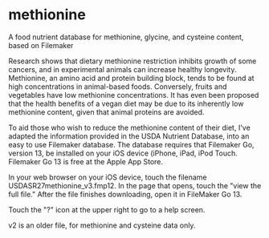 # methionine
A food nutrient database for methionine, glycine, and cysteine content, based on Filemaker

Research shows that dietary methionine restriction inhibits growth of some cancers, and in experimental animals can increase healthy longevity.
Methionine, an amino acid and protein building block, tends to be found at high concentrations in animal-based foods.
Conversely, fruits and vegetables have low methionine concentrations. It has even been proposed that the health benefits of a vegan diet may be due to its inherently low methionine content, given that animal proteins are avoided.

To aid those who wish to reduce the methionine content of their diet, I've adapted the information provided in the USDA Nutrient Database, into an easy to use Filemaker database.
The database requires that Filemaker Go, version 13, be installed on your iOS device (iPhone, iPad, iPod Touch. Filemaker Go 13 is free at the Apple App Store.

In your web browser on your iOS device, touch the filename USDASR27methionine_v3.fmp12. In the page that opens, touch the "view the full file." After the file finishes downloading, open it in FileMaker Go 13.

Touch the "?" icon at the upper right to go to a help screen.

v2 is an older file, for methionine and cysteine data only.
